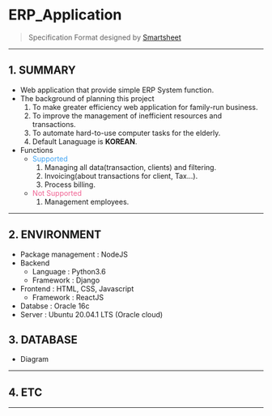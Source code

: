# ERP_Application

> Specification Format designed by <a href="https://www.smartsheet.com/">Smartsheet</a>

<hr />

## 1. SUMMARY

- Web application that provide simple ERP System function.
- The background of planning this project
  1. To make greater efficiency web application for family-run business.
  2. To improve the management of inefficient resources and transactions.
  3. To automate hard-to-use computer tasks for the elderly.
  4. Default Lanaguage is <b>KOREAN</b>.
- Functions
  - <span style="color: #42a5f5">Supported</span>
    1. Managing all data(transaction, clients) and filtering.
    2. Invoicing(about transactions for client, Tax...).
    3. Process billing.
  - <span style="color: #f06292">Not Supported</span>
    1. Management employees.

<hr />

## 2. ENVIRONMENT

- Package management : NodeJS
- Backend
  - Language : Python3.6
  - Framework : Django
- Frontend : HTML, CSS, Javascript
  - Framework : ReactJS
- Databse : Oracle 16c
- Server : Ubuntu 20.04.1 LTS (Oracle cloud)

## 3. DATABASE

- Diagram

<hr />

## 4. ETC

<hr />
